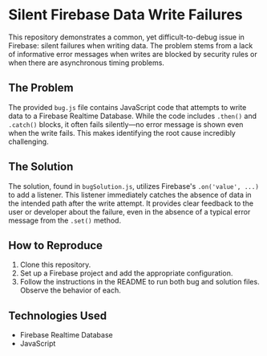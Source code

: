 # Silent Firebase Data Write Failures

This repository demonstrates a common, yet difficult-to-debug issue in Firebase: silent failures when writing data.  The problem stems from a lack of informative error messages when writes are blocked by security rules or when there are asynchronous timing problems.

## The Problem
The provided `bug.js` file contains JavaScript code that attempts to write data to a Firebase Realtime Database.  While the code includes `.then()` and `.catch()` blocks, it often fails silently—no error message is shown even when the write fails. This makes identifying the root cause incredibly challenging.

## The Solution
The solution, found in `bugSolution.js`, utilizes Firebase's `.on('value', ...)` to add a listener. This listener immediately catches the absence of data in the intended path after the write attempt.  It provides clear feedback to the user or developer about the failure, even in the absence of a typical error message from the `.set()` method.

## How to Reproduce
1. Clone this repository.
2. Set up a Firebase project and add the appropriate configuration.
3. Follow the instructions in the README to run both bug and solution files. Observe the behavior of each.

## Technologies Used
* Firebase Realtime Database
* JavaScript